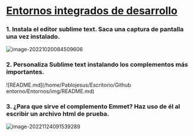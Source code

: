 # [Entornos integrados de desarrollo](http://jamj2000.github.io/entornosdesarrollo/2/actividades#indice)

 ### 1. Instala el editor sublime text. Saca una captura de pantalla una vez instalado.

![image-20221020084509606](/home/Pablojesus/.config/Typora/typora-user-images/image-20221020084509606.png)

 ### 2. Personaliza Sublime text instalando los complementos más importantes. 

![README.md](/home/Pablojesus/Escritorio/Github entorno/Entornos/img/README.md)

 ### 3. ¿Para que sirve el complemento **Emmet**? Haz uso de él al escribir un archivo html de prueba.

![image-20221124091539289](/home/Pablojesus/.config/Typora/typora-user-images/image-20221124091539289.png)
